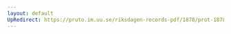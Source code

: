```yaml
---
layout: default
UpRedirect: https://pruto.im.uu.se/riksdagen-records-pdf/1878/prot-1878--ak--036/prot-1878--ak--036_036.pdf
---
```

